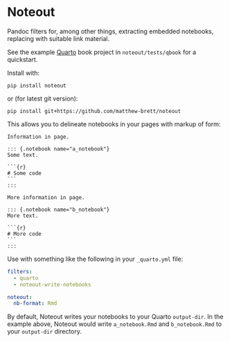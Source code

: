 # Noteout

Pandoc filters for, among other things, extracting embedded notebooks,
replacing with suitable link material.

See the example [Quarto](https://quarto.org) book project in
`noteout/tests/qbook` for a quickstart.

Install with:

```
pip install noteout
```

or (for latest git version):

```
pip install git+https://github.com/matthew-brett/noteout
```

This allows you to delineate notebooks in your pages with markup of form:

~~~
Information in page.

::: {.notebook name="a_notebook"}
Some text.

```{r}
# Some code
```
:::

More information in page.

::: {.notebook name="b_notebook"}
More text.

```{r}
# More code
```
:::
~~~

Use with something like the following in your `_quarto.yml` file:

```yaml
filters:
  - quarto
  - noteout-write-notebooks

noteout:
  nb-format: Rmd
```

By default, Noteout writes your notebooks to your Quarto `output-dir`. In the example above, Noteout would write `a_notebook.Rmd` and `b_notebook.Rmd` to your `output-dir` directory.
